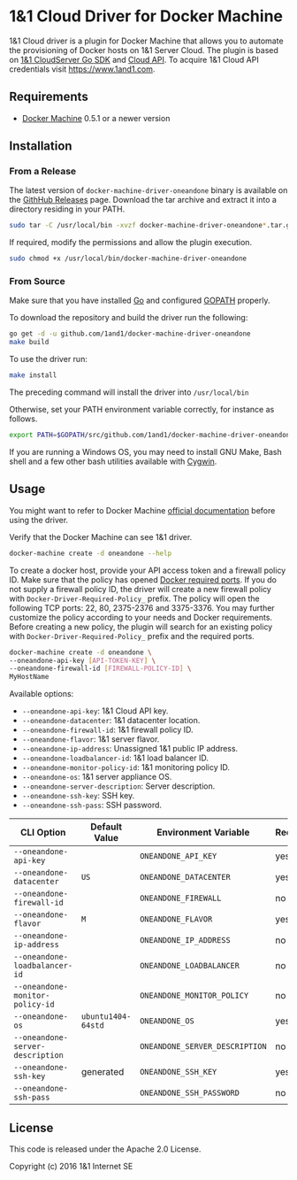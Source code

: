 # 1&amp;1 Cloud Driver for Docker Machine

1&amp;1 Cloud driver is a plugin for Docker Machine that allows you to automate the provisioning of Docker hosts on 1&amp;1 Server Cloud. The plugin is based on [1&amp;1 CloudServer Go SDK](https://github.com/1and1/oneandone-cloudserver-sdk-go) and [Cloud API](https://cloudpanel-api.1and1.com/documentation/1and1/). To acquire 1&amp;1 Cloud API credentials visit https://www.1and1.com.

## Requirements

  * [Docker Machine](https://docs.docker.com/engine/installation/) 0.5.1 or a newer version

## Installation

### From a Release

The latest version of `docker-machine-driver-oneandone` binary is available on the [GithHub Releases](https://github.com/1and1/docker-machine-driver-oneandone/releases) page.
Download the tar archive and extract it into a directory residing in your PATH.

```bash
sudo tar -C /usr/local/bin -xvzf docker-machine-driver-oneandone*.tar.gz
```

If required, modify the permissions and allow the plugin execution.

```bash
sudo chmod +x /usr/local/bin/docker-machine-driver-oneandone
```

### From Source

Make sure that you have installed [Go](http://www.golang.org) and configured [GOPATH](http://golang.org/doc/code.html#GOPATH) properly.

To download the repository and build the driver run the following:

```bash
go get -d -u github.com/1and1/docker-machine-driver-oneandone
make build
```

To use the driver run:

```bash
make install
```
The preceding command will install the driver into `/usr/local/bin`

Otherwise, set your PATH environment variable correctly, for instance as follows.

```bash
export PATH=$GOPATH/src/github.com/1and1/docker-machine-driver-oneandone/bin:$PATH
```

If you are running a Windows OS, you may need to install GNU Make, Bash shell and a few other bash utilities available with [Cygwin](https://www.cygwin.com).

## Usage

You might want to refer to Docker Machine [official documentation](https://docs.docker.com/machine/) before using the driver.

Verify that the Docker Machine can see 1&amp;1 driver.

```bash
docker-machine create -d oneandone --help
```
To create a docker host, provide your API access token and a firewall policy ID.
Make sure that the policy has opened [Docker required ports](https://docs.docker.com/swarm/plan-for-production/).
If you do not supply a firewall policy ID, the driver will create a new firewall policy with `Docker-Driver-Required-Policy_` prefix.
The policy will open the following TCP ports: 22, 80, 2375-2376 and 3375-3376. You may further customize the policy according to your needs and Docker requirements.
Before creating a new policy, the plugin will search for an existing policy with `Docker-Driver-Required-Policy_` prefix and the required ports.

```bash
docker-machine create -d oneandone \
--oneandone-api-key [API-TOKEN-KEY] \
--oneandone-firewall-id [FIREWALL-POLICY-ID] \
MyHostName
```

Available options:

  * `--oneandone-api-key`:  1&amp;1 Cloud API key.
  * `--oneandone-datacenter`: 1&amp;1 datacenter location.
  * `--oneandone-firewall-id`: 1&amp;1 firewall policy ID.
  * `--oneandone-flavor`: 1&amp;1 server flavor.
  * `--oneandone-ip-address`: Unassigned 1&amp;1 public IP address.
  * `--oneandone-loadbalancer-id`: 1&amp;1 load balancer ID.
  * `--oneandone-monitor-policy-id`: 1&amp;1 monitoring policy ID.
  * `--oneandone-os`: 1&amp;1 server appliance OS.
  * `--oneandone-server-description`: Server description.
  * `--oneandone-ssh-key`: SSH key.
  * `--oneandone-ssh-pass`: SSH password.

|          CLI Option              |   Default Value    | Environment Variable           | Required |
| -------------------------------- | ------------------ | ------------------------------ | -------- |
| `--oneandone-api-key`            |                    | `ONEANDONE_API_KEY`            | yes      |
| `--oneandone-datacenter`         | `US`               | `ONEANDONE_DATACENTER`         | yes      |
| `--oneandone-firewall-id`        |                    | `ONEANDONE_FIREWALL`           | no       |
| `--oneandone-flavor`             | `M`                | `ONEANDONE_FLAVOR`             | yes      |
| `--oneandone-ip-address`         |                    | `ONEANDONE_IP_ADDRESS`         | no       |
| `--oneandone-loadbalancer-id`    |                    | `ONEANDONE_LOADBALANCER`       | no       |
| `--oneandone-monitor-policy-id`  |                    | `ONEANDONE_MONITOR_POLICY`     | no       |
| `--oneandone-os`                 | `ubuntu1404-64std` | `ONEANDONE_OS`                 | yes      |
| `--oneandone-server-description` |                    | `ONEANDONE_SERVER_DESCRIPTION` | no       |
| `--oneandone-ssh-key`            | generated          | `ONEANDONE_SSH_KEY`            | yes      |
| `--oneandone-ssh-pass`           |                    | `ONEANDONE_SSH_PASSWORD`       | no       |

## License

This code is released under the Apache 2.0 License.

Copyright (c) 2016 1&amp;1 Internet SE

